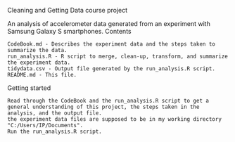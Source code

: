 Cleaning and Getting Data course project

An analysis of accelerometer data generated from an experiment with Samsung Galaxy S smartphones.
Contents

    CodeBook.md - Describes the experiment data and the steps taken to summarize the data.
    run_analysis.R - R script to merge, clean-up, transform, and summarize the experiment data.
    tidydata.csv - Output file generated by the run_analysis.R script.
    README.md - This file.

Getting started

    Read through the CodeBook and the run_analysis.R script to get a general understanding of this project, the steps taken in the analysis, and the output file.
    the experiment data files are supposed to be in my working directory "C:/Users/IP/Documents". 
    Run the run_analysis.R script.


